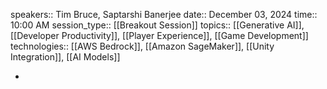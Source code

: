 speakers:: Tim Bruce, Saptarshi Banerjee
  date:: December 03, 2024
  time:: 10:00 AM
  session_type:: [[Breakout Session]]
  topics:: [[Generative AI]], [[Developer Productivity]], [[Player Experience]], [[Game Development]]
  technologies:: [[AWS Bedrock]], [[Amazon SageMaker]], [[Unity Integration]], [[AI Models]]

-